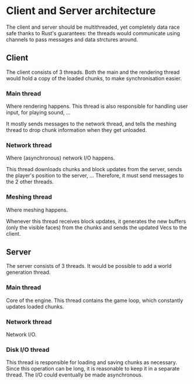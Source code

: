 # Client and Server architecture
The client and server should be multithreaded, yet completely data race safe thanks to Rust's guarantees: the threads would communicate using channels to pass messages and data strctures around.

## Client
The client consists of 3 threads. Both the main and the rendering thread would hold a copy of the loaded chunks, to make synchronisation easier.

### Main thread
Where rendering happens.
This thread is also responsible for handling user input, for playing sound, ...

It mostly sends messages to the network thread, and tells the meshing thread to drop chunk information when they get unloaded.

### Network thread
Where (asynchronous) network I/O happens.

This thread downloads chunks and block updates from the server, sends the player's position to the server, ...
Therefore, it must send messages to the 2 other threads.

### Meshing thread
Where meshing happens.

Whenever this thread receives block updates, it generates the new buffers (only the visible faces) from the chunks and sends the updated Vecs to the client.

## Server
The server consists of 3 threads. It would be possible to add a world generation thread.

### Main thread
Core of the engine.
This thread contains the game loop, which constantly updates loaded chunks.

### Network thread
Network I/O.

### Disk I/O thread
This thread is responsible for loading and saving chunks as necessary. Since this operation can be long, it is reasonable to keep it in a separate thread. The I/O could eventually be made asynchronous.